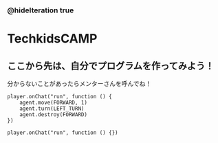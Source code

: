 ### @hideIteration true
# TechkidsCAMP

## ここから先は、自分でプログラムを作ってみよう！
分からないことがあったらメンターさんを呼んでね！

```ghost
player.onChat("run", function () {
    agent.move(FORWARD, 1)
    agent.turn(LEFT_TURN)
    agent.destroy(FORWARD)
})
```

```template
player.onChat("run", function () {})

```